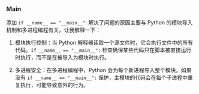 

### Main

添加 `if __name__ == "__main__"`: 解决了问题的原因主要与 Python 的模块导入机制和多进程编程有关。让我解释一下：

1. 模块执行控制：当 Python 解释器读取一个源文件时，它会执行文件中的所有代码。`if __name__ == "__main__":` 检查确保某些代码只在脚本被直接运行时执行，而不是在被导入为模块时执行。

2. 多进程安全：在多进程编程中，Python 会为每个新进程导入整个模块。如果没有 `if __name__ == "__main__":` 保护，主模块的代码会在每个子进程中重复执行，可能导致意外的行为。